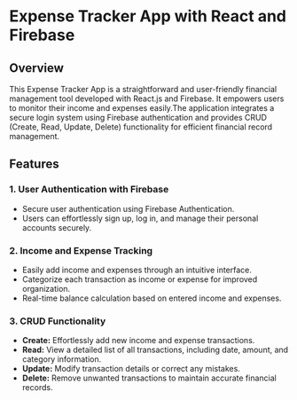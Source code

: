 # Expense Tracker App with React and Firebase

## Overview

This Expense Tracker App is a straightforward and user-friendly financial management tool developed with React.js and Firebase. It empowers users to monitor their income and expenses easily.The application integrates a secure login system using Firebase authentication and provides CRUD (Create, Read, Update, Delete) functionality for efficient financial record management.

## Features

### 1. User Authentication with Firebase
   - Secure user authentication using Firebase Authentication.
   - Users can effortlessly sign up, log in, and manage their personal accounts securely.

### 2. Income and Expense Tracking
   - Easily add income and expenses through an intuitive interface.
   - Categorize each transaction as income or expense for improved organization.
   - Real-time balance calculation based on entered income and expenses.

### 3. CRUD Functionality
   - **Create:** Effortlessly add new income and expense transactions.
   - **Read:** View a detailed list of all transactions, including date, amount, and category information.
   - **Update:** Modify transaction details or correct any mistakes.
   - **Delete:** Remove unwanted transactions to maintain accurate financial records.

